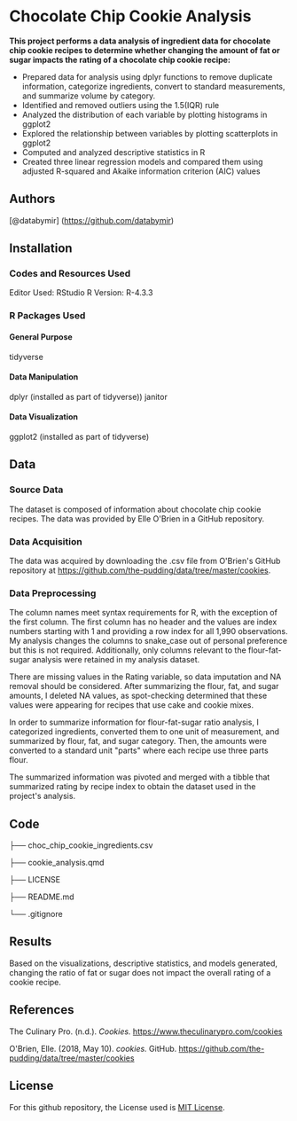 # Chocolate Chip Cookie Analysis
**This project performs a data analysis of ingredient data for chocolate chip cookie recipes to determine whether changing the amount of fat or sugar impacts the rating of a chocolate chip cookie recipe:**
* Prepared data for analysis using dplyr functions to remove duplicate information, categorize ingredients, convert to standard measurements, and summarize volume by category.
* Identified and removed outliers using the 1.5(IQR) rule
* Analyzed the distribution of each variable by plotting histograms in ggplot2
* Explored the relationship between variables by plotting scatterplots in ggplot2
* Computed and analyzed descriptive statistics in R
* Created three linear regression models and compared them using adjusted R-squared and Akaike information criterion (AIC) values

## Authors
[@databymir] (https://github.com/databymir)

## Installation
### Codes and Resources Used
Editor Used: RStudio
R Version: R-4.3.3

### R Packages Used
#### General Purpose
tidyverse

#### Data Manipulation
dplyr (installed as part of tidyverse))
janitor

#### Data Visualization
ggplot2 (installed as part of tidyverse)

## Data
### Source Data
The dataset is composed of information about chocolate chip cookie recipes. The data was provided by Elle O'Brien in a GitHub repository.

### Data Acquisition
The data was acquired by downloading the .csv file from O'Brien's GitHub repository at https://github.com/the-pudding/data/tree/master/cookies.

### Data Preprocessing
The column names meet syntax requirements for R, with the exception of the first column. The first column has no header and the values are index numbers starting with 1 and providing a row index for all 1,990 observations. My analysis changes the columns to snake_case out of personal preference but this is not required. Additionally, only columns relevant to the flour-fat-sugar analysis were retained in my analysis dataset.

There are missing values in the Rating variable, so data imputation and NA removal should be considered. After summarizing the flour, fat, and sugar amounts, I deleted NA values, as spot-checking determined that these values were appearing for recipes that use cake and cookie mixes.

In order to summarize information for flour-fat-sugar ratio analysis, I categorized ingredients, converted them to one unit of measurement, and summarized by flour, fat, and sugar category. Then, the amounts were converted to a standard unit "parts" where each recipe use three parts flour.

The summarized information was pivoted and merged with a tibble that summarized rating by recipe index to obtain the dataset used in the project's analysis.

## Code
├── choc_chip_cookie_ingredients.csv

├── cookie_analysis.qmd

├── LICENSE

├── README.md

└── .gitignore

## Results
Based on the visualizations, descriptive statistics, and models generated, changing the ratio of fat or sugar does not impact the overall rating of a cookie recipe.

## References
The Culinary Pro. (n.d.). *Cookies.* https://www.theculinarypro.com/cookies 

O'Brien, Elle. (2018, May 10). *cookies.* GitHub. https://github.com/the-pudding/data/tree/master/cookies

## License
For this github repository, the License used is [MIT License](https://opensource.org/license/mit/).
